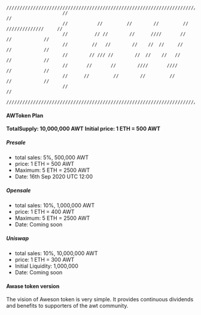 ```
                     /////////////////////////////////////////////////////////////////////////
                     //                                                                     //
                     //           //         //        //         //     //////////////     // 
                     //          // //        //      ////       //           //            //
                     //         //   //        //    //  //     //            //            //
                     //        // /// //        //  //    //   //             //            //
                     //       //       //        ////       ////              //            //
                     //      //         //        //         //               //            //
                     //                                                                     //
                     /////////////////////////////////////////////////////////////////////////
```
#### AWToken Plan

**TotalSupply: 10,000,000 AWT**
**Initial price: 1 ETH = 500 AWT**

##### Presale
  - total sales: 5%, 500,000 AWT
  - price: 1 ETH = 500 AWT
  - Maximum: 5 ETH = 2500 AWT
  - Date: 16th Sep 2020 UTC 12:00
 
##### Opensale
  - total sales: 10%, 1,000,000 AWT
  - price: 1 ETH = 400 AWT
  - Maximum: 5 ETH = 2500 AWT
  - Date: Coming soon

##### Uniswap
  - total sales: 10%, 10,000,000 AWT
  - price: 1 ETH = 300 AWT
  - Initial Liquidity: 1,000,000
  - Date: Coming soon
 
#### Awase token version

The vision of Aweson token is very simple. It provides continuous dividends and benefits to supporters of the awt community.

